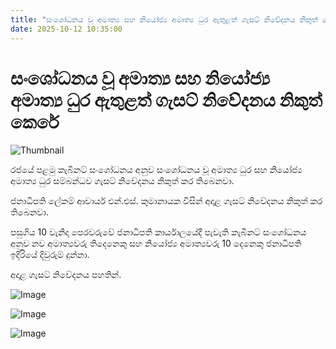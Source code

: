 ```yaml
---
title: "සංශෝධනය වූ අමාත්‍ය සහ නියෝජ්‍ය අමාත්‍ය ධුර ඇතුළත් ගැසට් නිවේදනය නිකුත් කෙරේ"
date: 2025-10-12 10:35:00
---
```


# සංශෝධනය වූ අමාත්‍ය සහ නියෝජ්‍ය අමාත්‍ය ධුර ඇතුළත් ගැසට් නිවේදනය නිකුත් කෙරේ

![Thumbnail](https://helakuru.sgp1.cdn.digitaloceanspaces.com/esana/images/lib/gazzette-gazet-gaset-gasat.jpg)

රජයේ පළමු කැබිනට් සංශෝධනය අනුව සංශෝධනය වූ අමාත්‍ය ධුර සහ නියෝජ්‍ය අමාත්‍ය ධුර සම්බන්ධව ගැසට් නිවේදනය නිකුත් කර තිබෙනවා.

ජනාධිපති ලේකම් ආචාර්ය එන්.එස්. කුමානායක විසින් අදාළ ගැසට් නිවේදනය නිකුත් කර තිබෙනවා.

පසුගිය 10 වැනිදා පෙරවරුවේ ජනාධිපති කාර්යාලයේදී පැවැති කැබිනට් සංශෝධනය අනුව නව අමාත්‍යවරු තිදෙනෙකු සහ නියෝජ්‍ය අමාත්‍යවරු 10 දෙනෙකු ජනාධිපති ඉදිරියේ දිවුරුම් දුන්නා.

අදාළ ගැසට් නිවේදනය පහතින්.

![Image](https://helakuru.sgp1.cdn.digitaloceanspaces.com/esana/images/68eb17267f91apdf_page_0.jpeg)

![Image](https://helakuru.sgp1.cdn.digitaloceanspaces.com/esana/images/68eb17268a3c1pdf_page_1.jpeg)

![Image](https://helakuru.sgp1.cdn.digitaloceanspaces.com/esana/images/68eb172693804pdf_page_2.jpeg)


